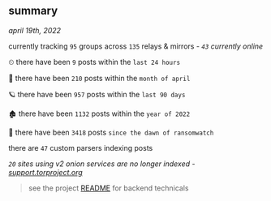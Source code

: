 
## summary
_april 19th, 2022_

currently tracking `95` groups across `135` relays & mirrors - _`43` currently online_

⏲ there have been `9` posts within the `last 24 hours`

🦈 there have been `210` posts within the `month of april`

🪐 there have been `957` posts within the `last 90 days`

🏚 there have been `1132` posts within the `year of 2022`

🦕 there have been `3418` posts `since the dawn of ransomwatch`

there are `47` custom parsers indexing posts

_`20` sites using v2 onion services are no longer indexed - [support.torproject.org](https://support.torproject.org/onionservices/v2-deprecation/)_

> see the project [README](https://github.com/thetanz/ransomwatch#ransomwatch--) for backend technicals
